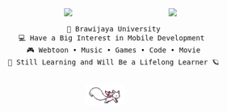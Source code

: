 <div align="center">
<img src="https://github.com/auliaahc/auliaahc/blob/main/assets/background.gif" width="25%" align="right" style="margin-left: 20px;"/>
<img src="https://readme-typing-svg.demolab.com/?font=Inconsolata&weight=500&size=40&duration=4000&pause=300&color=EA005E&center=true&vCenter=true&multiline=true&repeat=false&random=false&width=1300&height=140&lines=hi+there!+%E2%9C%A7%CB%96*%C2%B0%E0%BF%90;i%27m+aulia%2C+a+girl+dev+techie+from+the+stars+%E2%9D%80" width="70%" />
<br>
<pre>
    🏫 Brawijaya University
    💻 Have a Big Interest in Mobile Development 
    🎮 Webtoon • Music • Games • Code • Movie
    🌙 Still Learning and Will Be a Lifelong Learner 🪐
</pre>
<br>
<img src="https://github.com/auliaahc/auliaahc/blob/main/assets/kyubey.gif" height="40" />
</div>
